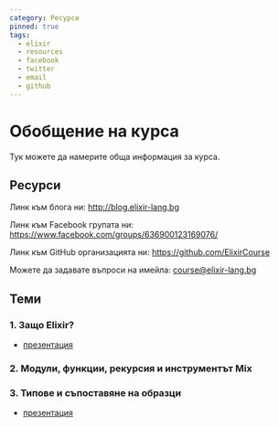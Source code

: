 ```yaml
---
category: Ресурси
pinned: true
tags:
  - elixir
  - resources
  - facebook
  - twitter
  - email
  - github
---
```


# Обобщение на курса

Тук можете да намерите обща информация за курса.

## Ресурси

Линк към блога ни: <http://blog.elixir-lang.bg>

Линк към Facebook групата ни: <https://www.facebook.com/groups/636900123169076/>

Линк към GitHub организацията ни: <https://github.com/ElixirCourse>

Можете да задавате въпроси на имейла: [course@elixir-lang.bg](mailto:course@elixir-lang.bg)

## Теми

### 1. Защо Elixir?

- [презентация](https://gitpitch.com/ElixirCourse/welcome_presentation_2018)

### 2. Модули, функции, рекурсия и инструментът Mix


### 3. Типове и съпоставяне на образци

- [презентация](https://gitpitch.com/ElixirCourse/pattern_matching_and_other_things)
